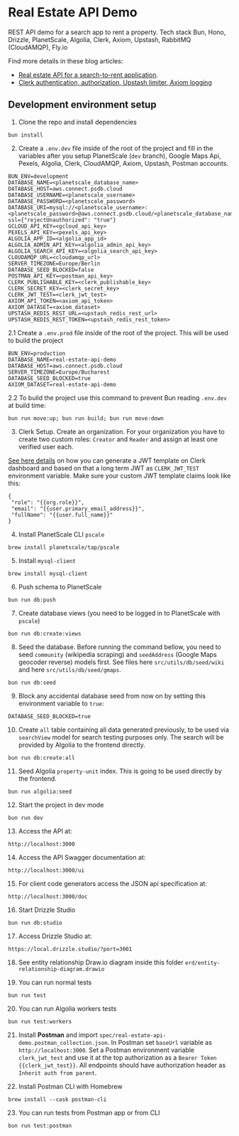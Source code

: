 # Real Estate API Demo

REST API demo for a search app to rent a property. Tech stack Bun, Hono, Drizzle, PlanetScale, Algolia, Clerk, Axiom, Upstash, RabbitMQ (CloudAMQP), Fly.io

Find more details in these blog articles:

* [Real estate API for a search-to-rent application](https://catalin.works/blog/real-estate-api-bun-hono-drizzle-planetscale-algolia).
* [Clerk authentication, authorization, Upstash limiter, Axiom logging](https://catalin.works/blog/clerk-authentication-authorization-api-upstash-axiom)

## Development environment setup

1. Clone the repo and install dependencies

```
bun install
```

2. Create a `.env.dev` file inside of the root of the project and fill in the variables after you setup PlanetScale (`dev` branch), Google Maps Api, Pexels, Algolia, Clerk, CloudAMQP, Axiom, Upstash, Postman accounts.

```
BUN_ENV=development
DATABASE_NAME=<planetscale_database_name>
DATABASE_HOST=aws.connect.psdb.cloud
DATABASE_USERNAME=<planetscale_username>
DATABASE_PASSWORD=<planetscale_password>
DATABASE_URI=mysql://<planetscale_username>:<planetscale_password>@aws.connect.psdb.cloud/<planetscale_database_name>?ssl={"rejectUnauthorized": "true"}
GCLOUD_API_KEY=<gcloud_api_key>
PEXELS_API_KEY=<pexels_api_key>
ALGOLIA_APP_ID=<algolia_app_id>
ALGOLIA_ADMIN_API_KEY=<algolia_admin_api_key>
ALGOLIA_SEARCH_API_KEY=<algolia_search_api_key>
CLOUDAMQP_URL=<cloudamqp_url>
SERVER_TIMEZONE=Europe/Berlin
DATABASE_SEED_BLOCKED=false
POSTMAN_API_KEY=<postman_api_key>
CLERK_PUBLISHABLE_KEY=<clerk_publishable_key>
CLERK_SECRET_KEY=<clerk_secret_key>
CLERK_JWT_TEST=<clerk_jwt_test>
AXIOM_API_TOKEN=<axiom_api_token>
AXIOM_DATASET=<axiom_dataset>
UPSTASH_REDIS_REST_URL=<upstash_redis_rest_url>
UPSTASH_REDIS_REST_TOKEN=<upstash_redis_rest_token>
```

2.1 Create a `.env.prod` file inside of the root of the project. This will be used to build the project

```
BUN_ENV=production
DATABASE_NAME=real-estate-api-demo
DATABASE_HOST=aws.connect.psdb.cloud
SERVER_TIMEZONE=Europe/Bucharest
DATABASE_SEED_BLOCKED=true
AXIOM_DATASET=real-estate-api-demo
```

2.2 To build the project use this command to prevent Bun reading `.env.dev` at build time:

```
bun run move:up; bun run build; bun run move:down
```

3. Clerk Setup. Create an organization. For your organization you have to create two custom roles: `Creator` and `Reader` and assign at least one verified user each.

[See here details](https://clerk.com/docs/testing/postman-or-insomnia) on how you can generate a JWT template on Clerk dashboard and based on that a long term JWT as `CLERK_JWT_TEST` environment variable. Make sure your custom JWT template claims look like this:

```
{
 "role": "{{org.role}}",
 "email": "{{user.primary_email_address}}",
 "fullName": "{{user.full_name}}"
}
```

4. Install PlanetScale CLI `pscale`

```
brew install planetscale/tap/pscale
```

5. Install `mysql-client`

```
brew install mysql-client
```

6. Push schema to PlanetScale

```
bun run db:push
```

7. Create database views (you need to be logged in to PlanetScale with `pscale`)

```
bun run db:create:views
```

8. Seed the database. Before running the command bellow, you need to seed `community` (wikipedia scraping) and `seedAddress` (Google Maps geocoder reverse) models first. See files here `src/utils/db/seed/wiki` and here `src/utils/db/seed/gmaps`.  

```
bun run db:seed
```

9. Block any accidental database seed from now on by setting this environment variable to `true`:

```
DATABASE_SEED_BLOCKED=true
```

10. Create `all` table containing all data generated previously, to be used via `searchView` model for search testing purposes only. The search will be provided by Algolia to the frontend directly.

```
bun run db:create:all
```

11. Seed Algolia `property-unit` index. This is going to be used directly by the frontend.

```
bun run algolia:seed
```

12. Start the project in dev mode

```
bun run dev
```

13. Access the API at:

```
http://localhost:3000
```

14. Access the API Swagger documentation at:

```
http://localhost:3000/ui
```

15. For client code generators access the JSON api specification at:

```
http://localhost:3000/doc
```

16. Start Drizzle Studio

```
bun run db:studio
```

17. Access Drizzle Studio at:

```
https://local.drizzle.studio/?port=3001
```

18. See entity relationship Draw.io diagram inside this folder `erd/entity-relationship-diagram.drawio`

19. You can run normal tests

```
bun run test
```

20. You can run Algolia workers tests

```
bun run test:workers
```

21. Install **Postman** and import `spec/real-estate-api-demo.postman_collection.json`. In Postman set `baseUrl` variable as `http://localhost:3000`. Set a Postman environment variable `clerk_jwt_test` and use it at the top authorization as a `Bearer Token` `{{clerk_jwt_test}}`. All endpoints should have authorization header as `Inherit auth from parent`.

22. Install Postman CLI with Homebrew

```
brew install --cask postman-cli
```

23. You can run tests from Postman app or from CLI

```
bun run test:postman
```
